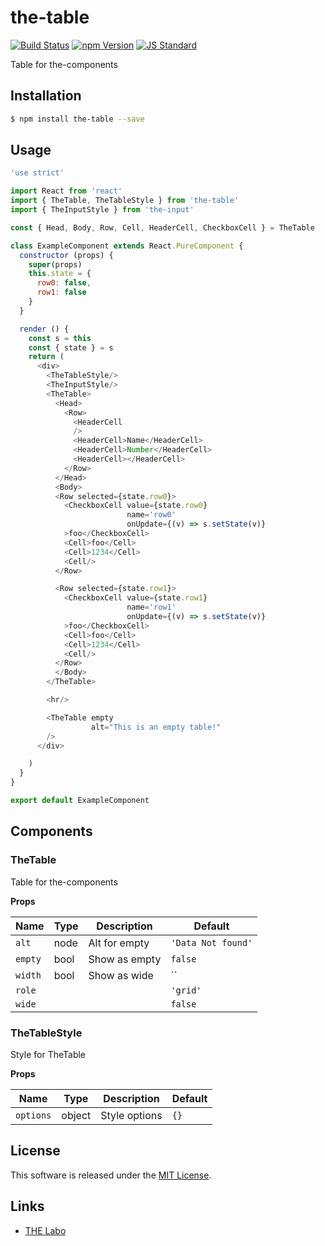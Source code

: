 the-table
==========

<!---
This file is generated by the-tmpl. Do not update manually.
--->

<!-- Badge Start -->
<a name="badges"></a>

[![Build Status][bd_travis_shield_url]][bd_travis_url]
[![npm Version][bd_npm_shield_url]][bd_npm_url]
[![JS Standard][bd_standard_shield_url]][bd_standard_url]

[bd_repo_url]: https://github.com/the-labo/the-table
[bd_travis_url]: http://travis-ci.org/the-labo/the-table
[bd_travis_shield_url]: http://img.shields.io/travis/the-labo/the-table.svg?style=flat
[bd_travis_com_url]: http://travis-ci.com/the-labo/the-table
[bd_travis_com_shield_url]: https://api.travis-ci.com/the-labo/the-table.svg?token=
[bd_license_url]: https://github.com/the-labo/the-table/blob/master/LICENSE
[bd_npm_url]: http://www.npmjs.org/package/the-table
[bd_npm_shield_url]: http://img.shields.io/npm/v/the-table.svg?style=flat
[bd_standard_url]: http://standardjs.com/
[bd_standard_shield_url]: https://img.shields.io/badge/code%20style-standard-brightgreen.svg

<!-- Badge End -->


<!-- Description Start -->
<a name="description"></a>

Table for the-components

<!-- Description End -->


<!-- Overview Start -->
<a name="overview"></a>



<!-- Overview End -->


<!-- Sections Start -->
<a name="sections"></a>

<!-- Section from "doc/guides/01.Installation.md.hbs" Start -->

<a name="section-doc-guides-01-installation-md"></a>

Installation
-----

```bash
$ npm install the-table --save
```


<!-- Section from "doc/guides/01.Installation.md.hbs" End -->

<!-- Section from "doc/guides/02.Usage.md.hbs" Start -->

<a name="section-doc-guides-02-usage-md"></a>

Usage
---------

```javascript
'use strict'

import React from 'react'
import { TheTable, TheTableStyle } from 'the-table'
import { TheInputStyle } from 'the-input'

const { Head, Body, Row, Cell, HeaderCell, CheckboxCell } = TheTable

class ExampleComponent extends React.PureComponent {
  constructor (props) {
    super(props)
    this.state = {
      row0: false,
      row1: false
    }
  }

  render () {
    const s = this
    const { state } = s
    return (
      <div>
        <TheTableStyle/>
        <TheInputStyle/>
        <TheTable>
          <Head>
            <Row>
              <HeaderCell
              />
              <HeaderCell>Name</HeaderCell>
              <HeaderCell>Number</HeaderCell>
              <HeaderCell></HeaderCell>
            </Row>
          </Head>
          <Body>
          <Row selected={state.row0}>
            <CheckboxCell value={state.row0}
                          name='row0'
                          onUpdate={(v) => s.setState(v)}
            >foo</CheckboxCell>
            <Cell>foo</Cell>
            <Cell>1234</Cell>
            <Cell/>
          </Row>

          <Row selected={state.row1}>
            <CheckboxCell value={state.row1}
                          name='row1'
                          onUpdate={(v) => s.setState(v)}
            >foo</CheckboxCell>
            <Cell>foo</Cell>
            <Cell>1234</Cell>
            <Cell/>
          </Row>
          </Body>
        </TheTable>

        <hr/>

        <TheTable empty
                  alt="This is an empty table!"
        />
      </div>

    )
  }
}

export default ExampleComponent

```


<!-- Section from "doc/guides/02.Usage.md.hbs" End -->

<!-- Section from "doc/guides/03.Components.md.hbs" Start -->

<a name="section-doc-guides-03-components-md"></a>

Components
-----------

### TheTable

Table for the-components

**Props**

| Name | Type | Description | Default |
| --- | --- | ---- | ---- |
| `alt` | node  | Alt for empty | `'Data Not found'` |
| `empty` | bool  | Show as empty | `false` |
| `width` | bool  | Show as wide | `` |
| `role` |   |  | `'grid'` |
| `wide` |   |  | `false` |

### TheTableStyle

Style for TheTable

**Props**

| Name | Type | Description | Default |
| --- | --- | ---- | ---- |
| `options` | object  | Style options | `{}` |



<!-- Section from "doc/guides/03.Components.md.hbs" End -->


<!-- Sections Start -->


<!-- LICENSE Start -->
<a name="license"></a>

License
-------
This software is released under the [MIT License](https://github.com/the-labo/the-table/blob/master/LICENSE).

<!-- LICENSE End -->


<!-- Links Start -->
<a name="links"></a>

Links
------

+ [THE Labo][the_labo_url]

[the_labo_url]: https://github.com/the-labo

<!-- Links End -->
